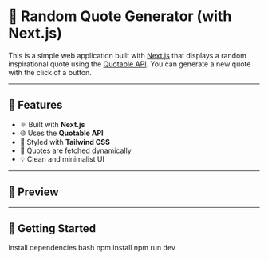 # 🎯 Random Quote Generator (with Next.js)

This is a simple web application built with [Next.js](https://nextjs.org/) that displays a random inspirational quote using the [Quotable API](https://api.quotable.io). You can generate a new quote with the click of a button.

---

## 🔧 Features

- ⚛️ Built with **Next.js**
- 🌐 Uses the **Quotable API**
- 🎨 Styled with **Tailwind CSS**
- 🧠 Quotes are fetched dynamically
- 💡 Clean and minimalist UI

---

## 📸 Preview


---

## 🚀 Getting Started
Install dependencies
bash
npm install
npm run dev
